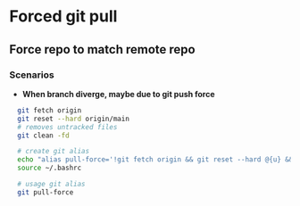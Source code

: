 # Forced git pull

## Force repo to match remote repo

### Scenarios

- **When branch diverge, maybe due to git push force**

```bash
  git fetch origin
  git reset --hard origin/main   
  # removes untracked files 
  git clean -fd                  

  # create git alias
  echo "alias pull-force='!git fetch origin && git reset --hard @{u} && git clean -fd'" >> ~/.bashrc
  source ~/.bashrc

  # usage git alias
  git pull-force
```
